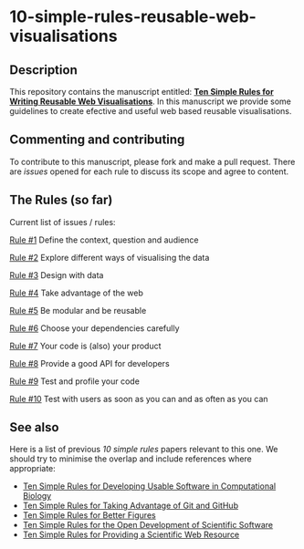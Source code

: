# 10-simple-rules-reusable-web-visualisations

## Description 

This repository contains the manuscript entitled:
[**Ten Simple Rules for Writing Reusable Web Visualisations**](https://github.com/emepyc/10-simple-rules-reusable-web-visualisations/blob/master/document/manuscript.md).
In this manuscript we provide some guidelines to create efective and useful web based reusable visualisations.
 
## Commenting and contributing 
To contribute to this manuscript, please fork and make a pull request. There are _issues_ opened for each rule to discuss its scope and agree to content.

## The Rules (so far)
Current list of issues / rules:

[Rule #1](https://github.com/emepyc/10-simple-rules-reusable-web-visualisations/issues/1)
 Define the context, question and audience
 
[Rule #2](https://github.com/emepyc/10-simple-rules-reusable-web-visualisations/issues/2) Explore different ways of visualising the data

[Rule #3](https://github.com/emepyc/10-simple-rules-reusable-web-visualisations/issues/3) Design with data

[Rule #4](https://github.com/emepyc/10-simple-rules-reusable-web-visualisations/issues/4) Take advantage of the web

[Rule #5](https://github.com/emepyc/10-simple-rules-reusable-web-visualisations/issues/5) Be modular and be reusable

[Rule #6](https://github.com/emepyc/10-simple-rules-reusable-web-visualisations/issues/6) Choose your dependencies carefully

[Rule #7](https://github.com/emepyc/10-simple-rules-reusable-web-visualisations/issues/7) Your code is (also) your product

[Rule #8](https://github.com/emepyc/10-simple-rules-reusable-web-visualisations/issues/8) Provide a good API for developers

[Rule #9](https://github.com/emepyc/10-simple-rules-reusable-web-visualisations/issues/9) Test and profile your code

[Rule #10](https://github.com/emepyc/10-simple-rules-reusable-web-visualisations/issues/10) Test with users as soon as you can and as often as you can

## See also

Here is a list of previous _10 simple rules_ papers relevant to this one. We should try to minimise the overlap and include references where appropriate:

- [Ten Simple Rules for Developing Usable Software in Computational Biology](http://journals.plos.org/ploscompbiol/article?id=10.1371/journal.pcbi.1005265)
- [Ten Simple Rules for Taking Advantage of Git and GitHub](http://journals.plos.org/ploscompbiol/article?id=10.1371/journal.pcbi.1004947)
- [Ten Simple Rules for Better Figures](http://journals.plos.org/ploscompbiol/article?id=10.1371/journal.pcbi.1003833)
- [Ten Simple Rules for the Open Development of Scientific Software](http://journals.plos.org/ploscompbiol/article?id=10.1371/journal.pcbi.1002802)
- [Ten Simple Rules for Providing a Scientific Web Resource](http://journals.plos.org/ploscompbiol/article?id=10.1371/journal.pcbi.1001126)

